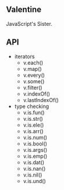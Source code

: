 Valentine
---------
JavaScript's Sister.

API
---

  * iterators
    * v.each()
    * v.map()
    * v.every()
    * v.some()
    * v.filter()
    * v.indexOf()
    * v.lastIndexOf()
  * type checking
    * v.is.fun()
    * v.is.str()
    * v.is.ele()
    * v.is.arr()
    * v.is.num()
    * v.is.bool()
    * v.is.args()
    * v.is.emp()
    * v.is.dat()
    * v.is.nan()
    * v.is.nil()
    * v.is.und()